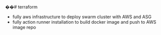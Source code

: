 ��#   t e r r a f o r m 
 
- fully aws infrastructure to deploy swarm cluster with AWS and ASG 
- fully action runner installation to build docker image and push to AWS image repo
 
